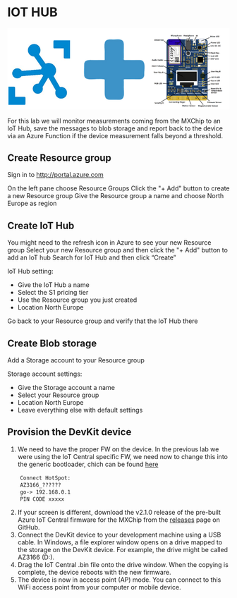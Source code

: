# IOT HUB  

![](images/banner.png "banner")  
  

For this lab we will monitor measurements coming from the MXChip to an IoT Hub, save the messages to blob storage and report back to the device via an Azure Function if the device measurement falls beyond a threshold.  


## Create Resource group

Sign in to <http://portal.azure.com>

On the left pane choose Resource Groups
Click the "+ Add" button to create a new Resource group
Give the Resource group a name and choose North Europe as region

## Create IoT Hub
You might need to the refresh icon in Azure to see your new Resource group
Select your new Resource group and then click the "+ Add" button to add an IoT hub
Search for IoT Hub and then click “Create”

IoT Hub setting:   
- Give the IoT Hub a name   
- Select the S1 pricing tier  
- Use the Resource group you just created  
- Location North Europe

Go back to your Resource group and verify that the IoT Hub there

## Create Blob storage
Add a Storage account to your Resource group
 
Storage account settings:   
* Give the Storage account a name  
* Select your Resource group  
* Location North Europe  
* Leave everything else with default settings  

## Provision the DevKit device

1. We need to have the proper FW on the device. In the previous lab we were using the IoT Central specific FW, we need now to change this into the generic bootloader, chich can be found [here](https://1drv.ms/u/s!AiMLTNM1CDMguJdh0Lk2Os3CArbMYQ?e=yWVnW6) 

```
    Connect HotSpot:
    AZ3166_??????  
    go-> 192.168.0.1  
    PIN CODE xxxxx  
```
2. If your screen is different, download the v2.1.0 release of the pre-built Azure IoT Central firmware for the MXChip from the [releases](https://github.com/Azure/iot-central-firmware/releases/tag/mxchip-v2.1.0) page on GitHub. 
3. Connect the DevKit device to your development machine using a USB cable. In Windows, a file explorer window opens on a drive mapped to the storage on the DevKit device. For example, the drive might be called AZ3166 (D:).
4. Drag the IoT Central .bin file onto the drive window. When the copying is complete, the device reboots with the new firmware.
5. The device is now in access point (AP) mode. You can connect to this WiFi access point from your computer or mobile device.
